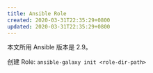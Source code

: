 ```yaml
---
title: Ansible Role
created: 2020-03-31T22:35:29+0800
updated: 2020-03-31T22:35:29+0800
---
```



本文所用 Ansible 版本是 2.9。

创建 Role: `ansible-galaxy init <role-dir-path>`

